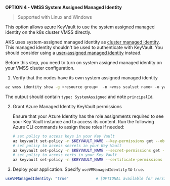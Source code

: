 **OPTION 4 - VMSS System Assigned Managed Identity**

> Supported with Linux and Windows

This option allows azure KeyVault to use the system assigned managed identity on the k8s cluster VMSS directly.

AKS uses system-assigned managed identity as [cluster managed identity](https://docs.microsoft.com/en-us/azure/aks/use-managed-identity). This managed identity shouldn't be used to authenticate with KeyVault. You should consider using a [user-assigned managed identity](user-assigned-msi-mode.md) instead.

Before this step, you need to turn on system assigned managed identity on your VMSS clsuter configuration.

1. Verify that the nodes have its own system assigned managed identity

```bash
az vmss identity show -g <resource group>  -n <vmss scalset name> -o yaml
```

The output should contain `type: SystemAssigned` and note `principalId`.

2. Grant Azure Managed Identity KeyVault permissions

   Ensure that your Azure Identity has the role assignments required to see your Key Vault instance and to access its content. Run the following Azure CLI commands to assign these roles if needed:

   ```bash
   # set policy to access keys in your Key Vault
   az keyvault set-policy -n $KEYVAULT_NAME --key-permissions get --object-id <YOUR AZURE VMSS PRINCIPALID>
   # set policy to access secrets in your Key Vault
   az keyvault set-policy -n $KEYVAULT_NAME --secret-permissions get --object-id <YOUR AZURE VMSS PRINCIPALID>
   # set policy to access certs in your Key Vault
   az keyvault set-policy -n $KEYVAULT_NAME --certificate-permissions get --object-id <YOUR AZURE VMSS PRINCIPALID>
   ```

3. Deploy your application. Specify `useVMManagedIdentity` to `true`.

```yaml
useVMManagedIdentity: "true"            # [OPTIONAL available for version > 0.0.4] if not provided, will default to "false"
```
